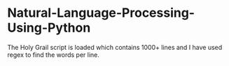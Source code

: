 # Natural-Language-Processing-Using-Python
The Holy Grail script is loaded which contains 1000+ lines  and I have used regex to find the words per line.
